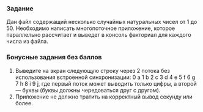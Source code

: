 ### Задание 
Дан файл содержащий несколько случайных натуральных чисел от 1 до 50. Необходимо написать многопоточное приложение,  которое параллельно рассчитает и выведет в консоль факториал для каждого числа из файла.

### Бонусные задания без баллов
1. Выведите на экран следующую строку через 2 потока без использования встроенной синхронизации:
   0 a 1 b 2 c 3 d 4 e 5 f 6 g 7 h 8 i 9 j,
   где первый поток может выводить только цифры, а второй — буквы (буквы должны чередоваться друг с другом).
2. Приложение не должно тратить на корректный вывод секунду или более.
